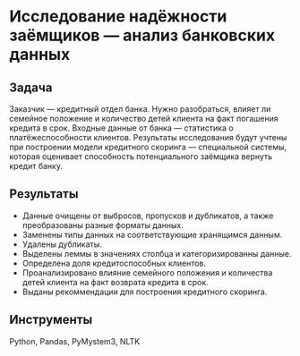 # Исследование надёжности заёмщиков — анализ банковских данных

## Задача

Заказчик — кредитный отдел банка. Нужно разобраться, влияет ли семейное положение и количество детей клиента на факт погашения кредита в срок. Входные данные от банка — статистика о платёжеспособности клиентов. Результаты исследования будут учтены при построении модели кредитного скоринга — специальной системы, которая оценивает способность потенциального заёмщика вернуть кредит банку.

## Результаты
 
- Данные очищены от выбросов, пропусков и дубликатов, а также преобразованы разные форматы данных. 
- Заменены типы данных на соответствующие хранящимся данным. 
- Удалены дубликаты. 
- Выделены леммы в значениях столбца и категоризированны данные.
- Определена доля кредитоспособных клиентов.
- Проанализировано влияние семейного положения и количества детей клиента на факт возврата кредита в срок. 
- Выданы рекоммендации для построения кредитного скоринга.

## Инструменты

Python, Pandas, PyMystem3, NLTK
